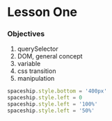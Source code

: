 # Lesson One

### Objectives

1. querySelector
1. DOM, general concept
1. variable
1. css transition
1. manipulation

  ```js
  spaceship.style.bottom = '400px'
  spaceship.style.left = 0
  spaceship.style.left = '100%'
  spaceship.style.left = '50%'
  ```